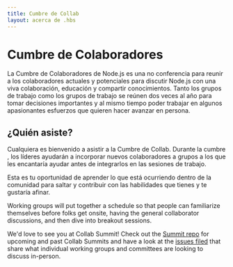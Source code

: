 ```yaml
---
title: Cumbre de Collab
layout: acerca de .hbs
---
```


# Cumbre de Colaboradores

La Cumbre de Colaboradores de Node.js es una no conferencia para reunir a los colaboradores actuales y
potenciales para discutir Node.js con una viva colaboración,
educación y compartir conocimientos. Tanto los grupos de trabajo como los grupos de trabajo se reúnen
dos veces al año para tomar decisiones importantes y al mismo tiempo poder trabajar en algunos
apasionantes esfuerzos que quieren hacer avanzar en persona.

## ¿Quién asiste?

Cualquiera es bienvenido a asistir a la Cumbre de Collab. Durante la cumbre
, los líderes ayudarán a incorporar nuevos colaboradores a grupos a los que les encantaría ayudar
antes de integrarlos en las sesiones de trabajo.

Esta es tu oportunidad de aprender lo que está ocurriendo dentro de la comunidad para saltar
y contribuir con las habilidades que tienes y te gustaría afinar.

Working groups will put together a schedule so that people can
familiarize themselves before folks get onsite, having the general collaborator
discussions, and then dive into breakout sessions.

We'd love to see you at Collab Summit! Check out the [Summit repo](https://github.com/nodejs/summit)
for upcoming and past Collab Summits and have a look at the
[issues filed](https://github.com/nodejs/summit/issues) that share what
individual working groups and committees are looking to discuss in-person.
